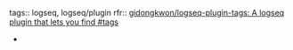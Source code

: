 tags:: logseq, logseq/plugin
rfr:: [gidongkwon/logseq-plugin-tags: A logseq plugin that lets you find #tags](https://github.com/gidongkwon/logseq-plugin-tags)

-